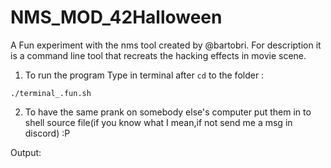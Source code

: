 # NMS_MOD_42Halloween

A Fun experiment with the nms tool created by @bartobri. For description it is a command line tool that recreats the hacking effects in movie scene.

1. To run the program Type in terminal after ```cd``` to the folder :

``` ./terminal_.fun.sh ```

2. To have the same prank on somebody else's computer put them in to shell source file(if you know what I mean,if not send me a msg in discord) :P 


Output: 

